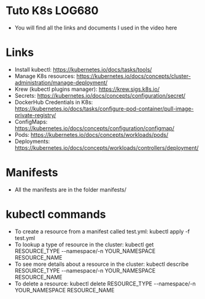 # Tuto K8s LOG680
- You will find all the links and documents I used in the video here

# Links
- Install kubectl: https://kubernetes.io/docs/tasks/tools/
- Manage K8s resources: https://kubernetes.io/docs/concepts/cluster-administration/manage-deployment/
- Krew (kubectl plugins manager): https://krew.sigs.k8s.io/
- Secrets: https://kubernetes.io/docs/concepts/configuration/secret/
- DockerHub Credentials in K8s: https://kubernetes.io/docs/tasks/configure-pod-container/pull-image-private-registry/
- ConfigMaps: https://kubernetes.io/docs/concepts/configuration/configmap/
- Pods: https://kubernetes.io/docs/concepts/workloads/pods/
- Deployments: https://kubernetes.io/docs/concepts/workloads/controllers/deployment/

# Manifests
- All the manifests are in the folder manifests/

# kubectl commands
- To create a resource from a manifest called test.yml: kubectl apply -f test.yml
- To lookup a type of resource in the cluster: kubectl get RESOURCE_TYPE --namespace/-n YOUR_NAMESPACE RESOURCE_NAME
- To see more details about a resource in the cluster: kubectl describe RESOURCE_TYPE --namespace/-n YOUR_NAMESPACE RESOURCE_NAME
- To delete a resource: kubectl delete RESOURCE_TYPE --namespace/-n YOUR_NAMESPACE RESOURCE_NAME

